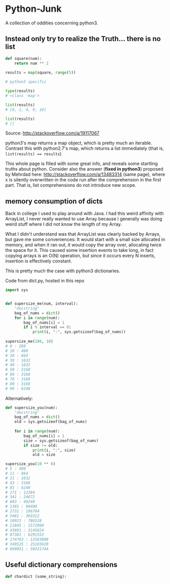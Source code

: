 # Python-Junk
A collection of oddities concerning python3.

## Instead only try to realize the Truth... there is no list



``` python
def square(num):
    return num ** 2
    
results = map(square, range(5))

# python3 specific

type(results)
# <class 'map'>

list(results)
# [0, 1, 4, 9, 16]

list(results)
# []

```

Source: http://stackoverflow.com/a/19117067

python3's map returns a map object, which is pretty much an
iterable. Contrast this with python2.7's map, which returns a list
immediately (that is, ```list(results) == results```)

This whole page is filled with some great info, and reveals some
startling truths about python. Consider also the answer
(**fixed in python3**) proposed by Mehrdad here:
http://stackoverflow.com/a/13483314 (same page), where x is silently
overwritten in the code run after the comprehension in the first
part. That is, list comprehensions do not introduce new scope.


## memory consumption of dicts

Back in college I used to play around with Java. I had this weird affinity with ArrayList, I never really wanted to use Array because I generally was doing weird stuff where I did not know the length of my Array.

What I didn't understand was that ArrayList was clearly backed by Arrays, but gave me some conveniences: It would start with a small size allocated in memory, and when it ran out, it would copy the array over, allocating twice the space for it. This caused some insertion events to take long, in fact copying arrays is an O(N) operation, but since it occurs every N inserts, insertion is effectively constant.

This is pretty much the case with python3 dictionaries.

Code from dict.py, hosted in this repo
``` python
import sys


def supersize_me(num, interval):
    "docstring"
    bag_of_nums = dict()
    for i in range(num):
        bag_of_nums[i] = 1
        if i % interval == 0:
            print(i, ":", sys.getsizeof(bag_of_nums))
            
supersize_me(100, 10)
# 0 : 288
# 10 : 480
# 20 : 864
# 30 : 1632
# 40 : 1632
# 50 : 3168
# 60 : 3168
# 70 : 3168
# 80 : 3168
# 90 : 6240
```

Alternatively:
``` python
def supersize_you(num):
    "docstring"
    bag_of_nums = dict()
    old = sys.getsizeof(bag_of_nums)
    
    for i in range(num):
        bag_of_nums[i] = 1
        size = sys.getsizeof(bag_of_nums)
        if size != old:
            print(i, ":", size)
            old = size

supersize_you(10 ** 6)
# 5 : 480
# 11 : 864
# 21 : 1632
# 43 : 3168
# 85 : 6240
# 171 : 12384
# 341 : 24672
# 683 : 49248
# 1365 : 98400
# 2731 : 196704
# 5461 : 393312
# 10923 : 786528
# 21845 : 1572960
# 43691 : 3145824
# 87381 : 6291552
# 174763 : 12583008
# 349525 : 25165920
# 699051 : 50331744

```

## Useful dictionary comprehensions

```python
def chardict (some_string):
    
    
```
